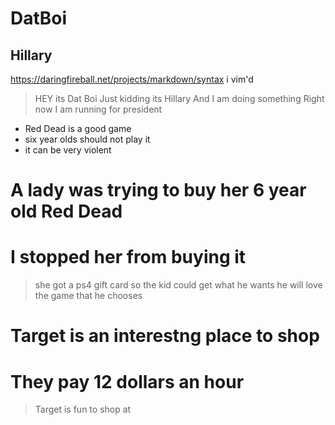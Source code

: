 # DatBoi
## Hillary 
https://daringfireball.net/projects/markdown/syntax
i vim'd

>HEY its Dat Boi
>Just kidding its Hillary
>And I am doing something 
>Right now
> I am running for president


+  Red Dead is a good game 
+   six year olds should not play it
+   it can be very violent

# A lady was trying to buy her 6 year old Red Dead
# I stopped her from buying it

>she got a ps4 gift card
>so the kid could get what he wants
>he will love the game that he chooses

# Target is an interestng place to shop
# They pay 12 dollars an hour

>Target is fun to shop at
